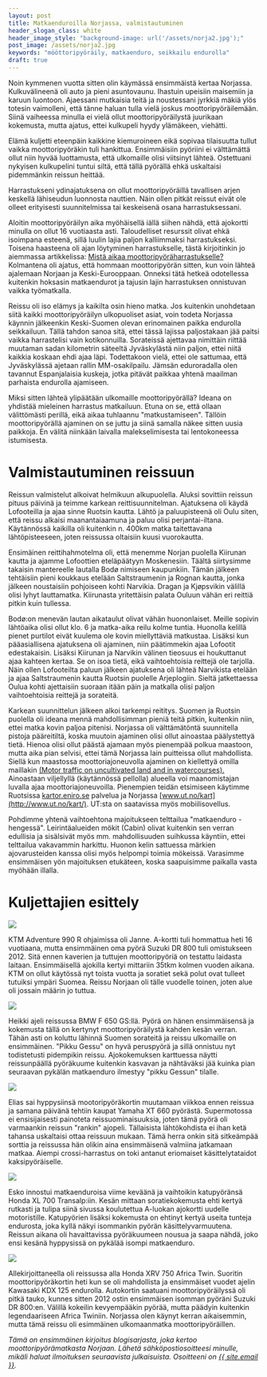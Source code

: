 ```yaml
---
layout: post
title: Matkaenduroilla Norjassa, valmistautuminen
header_slogan_class: white
header_image_style: "background-image: url('/assets/norja2.jpg');"
post_image: /assets/norja2.jpg
keywords: "mööttoripyöräily, matkaenduro, seikkailu endurolla"
draft: true
---
```


Noin kymmenen vuotta sitten olin käymässä ensimmäistä kertaa Norjassa.
Kulkuvälineenä oli auto ja pieni asuntovaunu. Ihastuin upeisiin
maisemiin ja karuun luontoon. Ajaessani mutkaisia teitä ja noustessani
jyrkkiä mäkiä ylös totesin vaimolleni, että tänne haluan tulla vielä
joskus moottoripyöräilemään. Siinä vaiheessa minulla ei vielä ollut
moottoripyöräilystä juurikaan kokemusta, mutta ajatus, ettei kulkupeli
hyydy ylämäkeen, viehätti.

Elämä kuljetti eteenpäin kaikkine kiemuroineen eikä sopivaa tilaisuutta
tullut vaikka moottoripyöräkin tuli hankittua. Ensimmäisiin pyöriini ei
välttämättä ollut niin hyvää luottamusta, että ulkomaille olisi
viitsinyt lähteä. Ostettuani nykyisen kulkupelini tuntui siltä, että
tällä pyörällä ehkä uskaltaisi pidemmänkin reissun heittää.

Harrastukseni ydinajatuksena on ollut moottoripyöräillä tavallisen
arjen keskellä lähiseudun luonnosta nauttien. Näin ollen pitkät reissut
eivät ole olleet erityisesti suunnitelmissa tai keskeisenä osana
harrastuksessani.

Aloitin moottoripyöräilyn aika myöhäisellä iällä siihen nähdä, että
ajokortti minulla on ollut 16 vuotiaasta asti. Taloudelliset resurssit
olivat ehkä isoimpana esteenä, sillä luulin lajia paljon kalliimmaksi
harrastukseksi. Toisena haasteena oli ajan löytyminen harrastukselle,
tästä kirjoitinkin jo aiemmassa artikkelissa:
[Mistä aikaa moottoripyöräharrastukselle?](http://seikkailuendurol.la/2016/09/17/mista-aikaa-moottoripyoraharrastukselle) Kolmantena oli ajatus, että hommaan moottoripyörän sitten, kun voin lähteä ajalemaan Norjaan ja Keski-Eurooppaan. Onneksi tätä hetkeä odotellessa kuitenkin hoksasin matkaendurot ja tajusin lajin harrastuksen onnistuvan vaikka työmatkalla.

Reissu oli iso elämys ja kaikilta osin hieno matka. Jos kuitenkin
unohdetaan siitä kaikki moottoripyöräilyn ulkopuoliset asiat, voin
todeta Norjassa käynnin jälkeenkin Keski-Suomen olevan erinomainen
paikka endurolla seikkailuun. Tällä tahdon sanoa sitä, ettei tässä
lajissa paljostakaan jää paitsi vaikka harrastelisi vain
kotikonnuilla. Sorateissä ajettavaa nimittäin riittää muutaman sadan
kilometrin säteeltä Jyväskylästä niin paljon, ettei niitä kaikkia
koskaan ehdi ajaa läpi. Todettakoon vielä, ettei ole sattumaa, että
Jyväskylässä ajetaan rallin MM-osakilpailu. Jämsän eduroradalla olen
tavannut Espanjalaisia kuskeja, jotka pitävät paikkaa yhtenä maailman
parhaista endurolla ajamiseen.

Miksi sitten lähteä ylipäätään ulkomaille moottoripyörällä? Ideana on
yhdistää mieleinen harrastus matkailuun. Etuna on se, että ollaan
välittömästi perillä, eikä aikaa tuhlaannu "matkustamiseen". Tällöin
moottoripyörällä ajaminen on se juttu ja siinä samalla näkee sitten
uusia paikkoja. En välitä niinkään laivalla malekselimisesta tai
lentokoneessa istumisesta.

# Valmistautuminen reissuun

Reissun valmistelut alkoivat helmikuun alkupuolella. Aluksi sovittiin
reissun pituus päivinä ja teimme karkean reittisuunnitelman. Ajatuksena
oli käydä Lofooteilla ja ajaa sinne Ruotsin kautta. Lähtö ja
paluupisteenä oli Oulu siten, että reissu alkaisi maanantaiaamuna ja
paluu olisi perjantai-iltana. Käytännössä kaikilla oli kuitenkin n.
400km matka taitettavana lähtöpisteeseen, joten reissussa oltaisiin
kuusi vuorokautta.

Ensimäinen reittihahmotelma oli, että menemme Norjan puolella Kiirunan
kautta ja ajamme Lofoottien eteläpäätyyn Moskenesiin. Täältä
siirtysimme takaisin mantereelle lautalla Bodø nimiseen kaupunkiin.
Tämän jälkeen tehtäisiin pieni koukkaus etelään Saltstraumenin ja
Rognan kautta, jonka jälkeen noustaisiin pohjoiseen kohti Narvikia. 
Dragan ja Kjøpsvikin välillä olisi lyhyt lauttamatka. Kiirunasta
yritettäisin palata Ouluun vähän eri reittiä pitkin kuin tullessa.

Bodø:on menevän lautan aikataulut olivat vähän huononlaiset. Meille
sopivin lähtöaika olisi ollut klo. 6 ja matka-aika reilu kolme tuntia.
Huonolla kelillä pienet purtilot eivät kuulema ole kovin miellyttäviä
matkustaa. Lisäksi kun pääasiallisena ajatuksena oli ajaminen, niin
päätimmekin ajaa Lofootit edestakaisin. Lisäksi Kiirunan ja Narvikin
välinen tieosuus ei houkuttanut ajaa kahteen kertaa. Se on isoa tietä,
eikä vaihtoehtoisia reittejä ole tarjolla. Näin ollen Lofooteilta
paluun jälkeen ajatuksena oli lähteä Narvikista etelään ja ajaa
Saltstraumenin kautta Ruotsin puolelle Arjeplogiin. Sieltä jatkettaessa
Oulua kohti ajettaisiin suoraan itään päin ja matkalla olisi paljon
vaihtoehtoisia reittejä ja sorateitä.

Karkean suunnittelun jälkeen alkoi tarkempi reititys. Suomen ja Ruotsin
puolella oli ideana mennä mahdollisimman pieniä teitä pitkin, kuitenkin
niin, ettei matka kovin paljoa pitenisi. Norjassa oli välttämätöntä
suunnitella pistoja pääreitiltä, koska muutoin ajaminen olisi ollut
ainoastaa päälystettyä tietä. Hienoa olisi ollut päästä ajamaan myös
pienempää polkua maastoon, mutta aika pian selvisi, ettei tämä Norjassa
lain puitteissa ollut mahdollista. Siellä kun maastossa
moottoriajoneuvolla ajaminen on kiellettyä omilla maillakin
[(Motor traffic on uncultivated land and in watercourses).](https://www.regjeringen.no/en/dokumenter/motor-traffic-on-uncultivated-land-and-i/id173402/)
Ainoastaan viljellyllä (käytännössä pellolla) alueella voi
maanomistajan luvalla ajaa moottoriajoneuvoilla.
Pienempien teidän etsimiseen käytimme Ruotsissa
[kartor.eniro.se](http://kartor.eniro.se/) palvelua ja Norjassa
[www.ut.no/kart](http://www.ut.no/kart/). UT:sta on saatavissa myös
mobiilisovellus.

Pohdimme yhtenä vaihtoehtona majoitukseen telttailua "matkaenduro
-hengessä". Leirintäalueiden mökit (Cabin) olivat kuitenkin sen verran
edullisia ja sisälsivät myös mm. mahdollisuuden suihkussa käyntiin,
ettei telttailua vakavammin harkittu. Huonon kelin sattuessa märkien
ajovarusteiden kanssa olisi myös helpompi toimia mökeissä. Varasimme
ensimmäisen yön majoituksen etukäteen, koska saapuisimme paikalla vasta
myöhään illalla.

# Kuljettajien esittely

<div class="post-column-2">
  <img src="/assets/kuski3.jpg" />
  <p>
    KTM Adventure 990 R ohjaimissa oli Janne. A-kortti tuli hommattua
heti 16 vuotiaana, mutta ensimmäinen oma pyörä Suzuki DR 800 tuli
omistukseen 2012. Sitä ennen kaverien ja tuttujen moottoripyöriä on
testattu laidasta laitaan. Ensimmäisellä ajokilla kertyi mittariin
35tkm kolmen vuoden aikana. KTM on ollut käytössä nyt toista vuotta ja
soratiet sekä polut ovat tulleet tutuiksi ympäri Suomea. Reissu Norjaan 
oli tälle vuodelle toinen, joten alue oli jossain määrin jo tuttua.
  </p>
</div>
<div class="post-column-2">
  <img src="/assets/kuski2.jpg" />
  <p>
    Heikki ajeli reissussa BMW F 650 GS:llä. Pyörä on hänen
ensimmäisensä ja kokemusta tällä on kertynyt moottoripyöräilystä kahden
kesän verran. Tähän asti on koluttu lähinnä Suomen sorateitä ja reissu
ulkomaille on ensimmäinen. "Pikku Gessu" on hyvä peruspyörä ja sillä
onnistuu nyt todistetusti pidempikin reissu. Ajokokemuksen karttuessa
näytti reissunpäällä pyöräkuume kuitenkin kasvavan ja nähtäväksi jää
kuinka pian seuraavan pykälän matkaenduro ilmestyy "pikku Gessun"
tilalle.
  </p>
</div>
<div class="post-column-2">
  <img src="/assets/kuski5.jpg" />
  <p>
    Elias sai hyppysiinsä mootoripyöräkortin muutamaan viikkoa ennen
reissua ja samana päivänä tehtiin kaupat Yamaha XT 660 pyörästä.
Supermotossa ei ensisijaisesti painoteta reissuominaisuuksia, joten
tämä pyörä oli varmaankin reissun "rankin" ajopeli. Tällaisista
lähtökohdista ei ihan ketä tahansa uskaltaisi ottaa reissuun mukaan.
Tämä herra onkin sitä sitkeämpää sorttia ja reissussa hän olikin aina
ensimmäisenä valmiina jatkamaan matkaa. Aiempi crossi-harrastus on toki
antanut eriomaiset käsittelytataidot kaksipyöräiselle.
  </p>
</div>
<div class="post-column-2">
  <img src="/assets/kuski4.jpg" />
  <p>
    Esko innostui matkaenduroisa viime keväänä ja vaihtoikin
katupyöränsä Honda XL 700 Transalp:iin. Kesän mittaan soratiekokemusta
ehti kertyä rutkasti ja tulipa siinä sivussa koulutettua A-luokan
ajokortti uudelle motoristille. Katupyörien lisäksi kokemusta on
ehtinyt kertyä useita tunteja endurosta, joka kyllä näkyi isommankin
pyörän käsittelyvarmuutena. Reissun aikana oli havaittavissa
pyöräkuumeen nousua ja saapa nähdä, joko ensi kesänä hyppysissä on
pykälää isompi matkaenduro.
  </p>
</div>
<div class="post-column-2">
  <img src="/assets/kuski1.jpg" />
  <p>
    Allekirjoittaneella oli reissussa alla Honda XRV 750 Africa Twin.
Suoritin moottoripyöräkortin heti kun se oli mahdollista ja ensimmäiset
vuodet ajelin Kawasaki KDX 125 endurolla. Autokortin saatuani
moottoripyöräilyssä oli pitkä tauko, kunnes sitten 2012 ostin
ensimmäisen isomman pyöräni Suzuki DR 800:en. Välillä kokeilin
kevyempääkin pyörää, mutta päädyin kuitenkin legendaariseen Africa
Twiniin. Norjassa olen käynyt kerran aikaisemmin, mutta tämä reissu oli
esimmäinen ulkomaanmatka moottoripyöräillen.
  </p>
</div>

<div style="clear:both" />
<i>
Tämä on ensimmäinen kirjoitus blogisarjasta, joka kertoo
moottoripyörämatkasta Norjaan. Lähetä sähköpostiosoitteesi minulle,
mikäli haluat ilmoituksen seuraavista julkaisuista. Osoitteeni on
<a href="mailto:{{ site.email }}">{{ site.email }}</a>.
</i>
